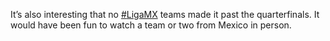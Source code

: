It’s also interesting that no [\#<span>LigaMX</span>](https://social.lol/tags/LigaMX) teams made it past the quarterfinals. It would have been fun to watch a team or two from Mexico in person.